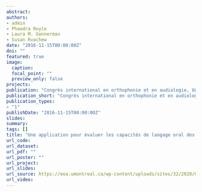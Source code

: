 ```yaml
---
abstract: 
authors:
- admin
- Phaedra Royle
- Laura M. Gonnerman
- Susan Rvachew
date: "2016-11-15T00:00:00Z"
doi: ""
featured: true
image:
  caption: 
  focal_point: ""
  preview_only: false
projects:
publication: "Congrès international en orthophonie et en audiologie, Université de Montréal, Montreal (QC), Canada, November 14-15, 2016 : 97."
publication_short: "Congrès international en orthophonie et en audiologie, Université de Montréal, Montreal (QC), Canada, November 14-15, 2016 : 97."
publication_types:
- "1"
publishDate: "2016-11-15T00:00:00Z"
slides: 
summary: 
tags: []
title: "Une application pour évaluer les capacités de langage oral des enfants : Phophlo et sa première évaluation."
url_code: 
url_dataset: 
url_pdf: ""
url_poster: ""
url_project: 
url_slides: 
url_source: https://eoa.umontreal.ca/wp-content/uploads/sites/32/2020/01/Résumés_Congrès_ÉOA_60iè.pdf
url_video: 
---
```

